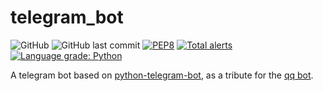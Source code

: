 # telegram_bot
![GitHub](https://img.shields.io/github/license/CCXXXI/telegram_bot)
![GitHub last commit](https://img.shields.io/github/last-commit/CCXXXI/telegram_bot)
[![PEP8](https://img.shields.io/badge/code%20style-pep8-orange.svg)](https://www.python.org/dev/peps/pep-0008/)
[![Total alerts](https://img.shields.io/lgtm/alerts/g/CCXXXI/telegram_bot.svg?logo=lgtm&logoWidth=18)](https://lgtm.com/projects/g/CCXXXI/telegram_bot/alerts/)
[![Language grade: Python](https://img.shields.io/lgtm/grade/python/g/CCXXXI/telegram_bot.svg?logo=lgtm&logoWidth=18)](https://lgtm.com/projects/g/CCXXXI/telegram_bot/context:python)

A telegram bot based on [python-telegram-bot](https://github.com/python-telegram-bot/python-telegram-bot), as a tribute for the [qq bot](https://github.com/CCXXXI/telegram_bot/releases/tag/qq_bot).
